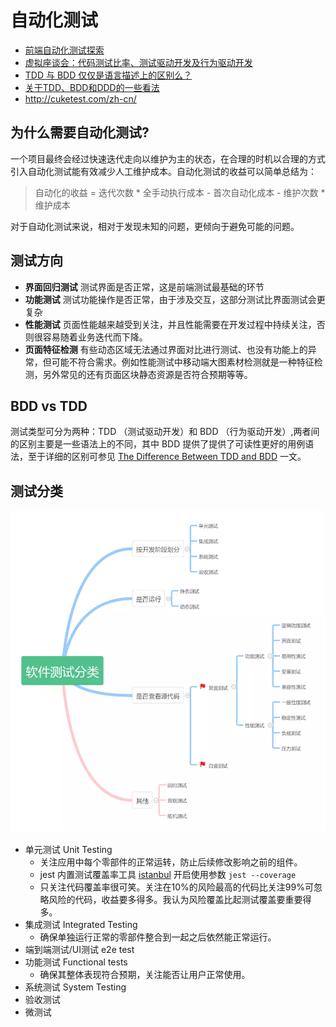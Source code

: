 # 自动化测试

- [前端自动化测试探索](http://fex.baidu.com/blog/2015/07/front-end-test/)
- [虚拟座谈会：代码测试比率、测试驱动开发及行为驱动开发](http://www.infoq.com/cn/articles/virtual-panel-tdd-bdd)
- [TDD 与 BDD 仅仅是语言描述上的区别么？](https://www.zhihu.com/question/20161970)
- [关于TDD、BDD和DDD的一些看法](http://www.cnblogs.com/ustbwuyi/archive/2012/10/26/2741223.html)
- http://cuketest.com/zh-cn/

## 为什么需要自动化测试?

一个项目最终会经过快速迭代走向以维护为主的状态，在合理的时机以合理的方式引入自动化测试能有效减少人工维护成本。自动化测试的收益可以简单总结为：

> 自动化的收益 = 迭代次数 * 全手动执行成本 - 首次自动化成本 - 维护次数 * 维护成本

对于自动化测试来说，相对于发现未知的问题，更倾向于避免可能的问题。

## 测试方向

- **界面回归测试** 测试界面是否正常，这是前端测试最基础的环节
- **功能测试** 测试功能操作是否正常，由于涉及交互，这部分测试比界面测试会更复杂
- **性能测试** 页面性能越来越受到关注，并且性能需要在开发过程中持续关注，否则很容易随着业务迭代而下降。
- **页面特征检测** 有些动态区域无法通过界面对比进行测试、也没有功能上的异常，但可能不符合需求。例如性能测试中移动端大图素材检测就是一种特征检测，另外常见的还有页面区块静态资源是否符合预期等等。

## BDD vs TDD

测试类型可分为两种：TDD （测试驱动开发）和 BDD （行为驱动开发）,两者间的区别主要是一些语法上的不同，其中 BDD 提供了提供了可读性更好的用例语法，至于详细的区别可参见 [The Difference Between TDD and BDD](https://joshldavis.com/2013/05/27/difference-between-tdd-and-bdd/) 一文。

## 测试分类

![测试类别](./img/testing.webp)

- 单元测试 Unit Testing
  - 关注应用中每个零部件的正常运转，防止后续修改影响之前的组件。
  - jest 内置测试覆盖率工具 [istanbul](https://github.com/gotwarlost/istanbul) 开启使用参数 `jest --coverage`
  - 只关注代码覆盖率很可笑。关注在10%的风险最高的代码比关注99%可忽略风险的代码，收益要多得多。我认为风险覆盖比起测试覆盖要重要得多。
- 集成测试 Integrated Testing
  - 确保单独运行正常的零部件整合到一起之后依然能正常运行。
- 端到端测试/UI测试 e2e test
- 功能测试 Functional tests
  - 确保其整体表现符合预期，关注能否让用户正常使用。
- 系统测试 System Testing
- 验收测试
- 微测试
